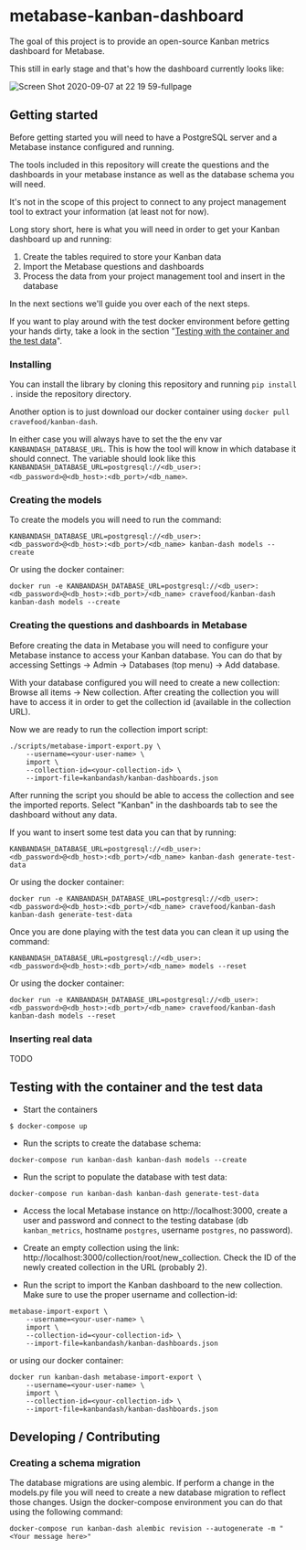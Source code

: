 # metabase-kanban-dashboard

The goal of this project is to provide an open-source Kanban metrics dashboard for Metabase.

This still in early stage and that's how the dashboard currently looks like:

![Screen Shot 2020-09-07 at 22 19 59-fullpage](https://user-images.githubusercontent.com/33388/92423867-fbac2380-f158-11ea-9e07-7b5c5d83a9db.png)

## Getting started

Before getting started you will need to have a PostgreSQL server and a Metabase instance configured and running.

The tools included in this repository will create the questions and the dashboards in your metabase instance as well as the database schema you will need.

It's not in the scope of this project to connect to any project management tool to extract your information (at least not for now).

Long story short, here is what you will need in order to get your Kanban dashboard up and running:

1. Create the tables required to store your Kanban data
1. Import the Metabase questions and dashboards
1. Process the data from your project management tool and insert in the database

In the next sections we'll guide you over each of the next steps.

If you want to play around with the test docker environment before getting your hands dirty, take a look in the section "[Testing with the container and the test data](#testing-with-the-container-and-the-test-data)".


### Installing

You can install the library by cloning this repository and running `pip install .` inside the repository directory.

Another option is to just download our docker container using `docker pull cravefood/kanban-dash`.

In either case you will always have to set the the env var `KANBANDASH_DATABASE_URL`. This is how the tool will know in which database it should connect. The variable should look like this `KANBANDASH_DATABASE_URL=postgresql://<db_user>:<db_password>@<db_host>:<db_port>/<db_name>`.


### Creating the models

To create the models you will need to run the command:

```
KANBANDASH_DATABASE_URL=postgresql://<db_user>:<db_password>@<db_host>:<db_port>/<db_name> kanban-dash models --create
```

Or using the docker container:

```
docker run -e KANBANDASH_DATABASE_URL=postgresql://<db_user>:<db_password>@<db_host>:<db_port>/<db_name> cravefood/kanban-dash kanban-dash models --create
```


### Creating the questions and dashboards in Metabase

Before creating the data in Metabase you will need to configure your Metabase instance to access your Kanban database. You can do that by accessing Settings -> Admin -> Databases (top menu) -> Add database.

With your database configured you will need to create a new collection: Browse all items -> New collection.
After creating the collection you will have to access it in order to get the collection id (available in the collection URL).

Now we are ready to run the collection import script:

```
./scripts/metabase-import-export.py \
    --username=<your-user-name> \
    import \
    --collection-id=<your-collection-id> \
    --import-file=kanbandash/kanban-dashboards.json
```

After running the script you should be able to access the collection and see the imported reports. Select "Kanban" in the dashboards tab to see the dashboard without any data.

If you want to insert some test data you can that by running:

```
KANBANDASH_DATABASE_URL=postgresql://<db_user>:<db_password>@<db_host>:<db_port>/<db_name> kanban-dash generate-test-data
```

Or using the docker container:

```
docker run -e KANBANDASH_DATABASE_URL=postgresql://<db_user>:<db_password>@<db_host>:<db_port>/<db_name> cravefood/kanban-dash kanban-dash generate-test-data
```


Once you are done playing with the test data you can clean it up using the command:

```
KANBANDASH_DATABASE_URL=postgresql://<db_user>:<db_password>@<db_host>:<db_port>/<db_name> models --reset
```

Or using the docker container:

```
docker run -e KANBANDASH_DATABASE_URL=postgresql://<db_user>:<db_password>@<db_host>:<db_port>/<db_name> cravefood/kanban-dash kanban-dash models --reset
```

### Inserting real data

TODO


## Testing with the container and the test data

* Start the containers
```
$ docker-compose up
```

* Run the scripts to create the database schema:
```
docker-compose run kanban-dash kanban-dash models --create
```

* Run the script to populate the database with test data:
```
docker-compose run kanban-dash kanban-dash generate-test-data
```

* Access the local Metabase instance on http://localhost:3000, create a user and password and connect to the testing database (db `kanban_metrics`, hostname `postgres`, username `postgres`, no password).

* Create an empty collection using the link: http://localhost:3000/collection/root/new_collection. Check the ID of the newly created collection in the URL (probably 2).

* Run the script to import the Kanban dashboard to the new collection. Make sure to use the proper username and collection-id:
```
metabase-import-export \
    --username=<your-user-name> \
    import \
    --collection-id=<your-collection-id> \
    --import-file=kanbandash/kanban-dashboards.json
```

or using our docker container:

```
docker run kanban-dash metabase-import-export \
    --username=<your-user-name> \
    import \
    --collection-id=<your-collection-id> \
    --import-file=kanbandash/kanban-dashboards.json
```


## Developing / Contributing

### Creating a schema migration

The database migrations are using alembic. If perform a change in the models.py file you will need to create a new database migration to reflect those changes. Usign the docker-compose environment you can do that using the following command:

```
docker-compose run kanban-dash alembic revision --autogenerate -m "<Your message here>"
```
